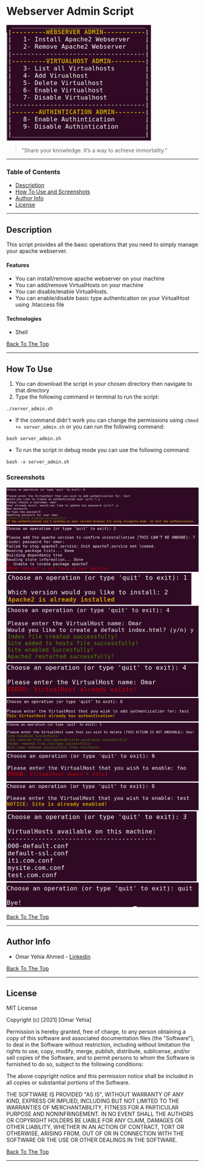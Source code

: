 # <b>Webserver Admin Script</b>

![Project Image](imgs/Menu.png)

> "Share your knowledge. It’s a way to achieve immortality."

---

### <b>Table of Contents</b>

- [Description](#<b>Description</b>)
- [How To Use and Screenshots](#<b>how-to-use</b>)
- [Author Info](#<b>author-info</b>)
- [License](#<b>license</b>)

---

## <b>Description</b>

This script provides all the basic operations that you need to simply manage your apache webserver.

#### <b>Features</b>
- You can install/remove apache webserver on your machine
- You can add/remove VirtualHosts on your machine
- You can disable/enable VirtualHosts.
- You can enable/disable basic type authentication on your VirtualHost using .htaccess file

#### <b>Technologies</b>

- Shell

[Back To The Top](#<b>Webserver-Admin-Script</b>)

---

## <b>How To Use</b>
1. You can download the script in your chosen directory then navigate to that directory
2. Type the following command in terminal to run the script:
```
./server_admin.sh
```
- If the command didn't work you can change the permissions using `chmod +x server_admin.sh` or you can run the following command:
```
bash server_admin.sh
```
- To run the script in debug mode you can use the following command:
```
bash -x server_admin.sh
```

### <b>Screenshots</b>
![](imgs/authenticationsucce.png)
![](imgs/a2notfound.png)
![](imgs/a2enstalled.png)
![](imgs/addhostsuccess.png)
![](imgs/addhostfail.png)
![](imgs/alreadyauth.png)
![](imgs/deletehosssucc.png)
![](imgs/enablehostfail.png)
![](imgs/enablehostnotice.png)
![](imgs/listvirtualhosts.png)
![](imgs/quit.png)

[Back To The Top](#<b>Webserver-Admin-Script</b>)

---

## <b>Author Info</b>

- Omar Yehia Ahmed - [Linkedin](https://www.linkedin.com/in/omar-yehia94/)


[Back To The Top](#<b>Webserver-Admin-Script</b>)

---

## <b>License</b>

MIT License

Copyright (c) [2021] [Omar Yehia]

Permission is hereby granted, free of charge, to any person obtaining a copy
of this software and associated documentation files (the "Software"), to deal
in the Software without restriction, including without limitation the rights
to use, copy, modify, merge, publish, distribute, sublicense, and/or sell
copies of the Software, and to permit persons to whom the Software is
furnished to do so, subject to the following conditions:

The above copyright notice and this permission notice shall be included in all
copies or substantial portions of the Software.

THE SOFTWARE IS PROVIDED "AS IS", WITHOUT WARRANTY OF ANY KIND, EXPRESS OR
IMPLIED, INCLUDING BUT NOT LIMITED TO THE WARRANTIES OF MERCHANTABILITY,
FITNESS FOR A PARTICULAR PURPOSE AND NONINFRINGEMENT. IN NO EVENT SHALL THE
AUTHORS OR COPYRIGHT HOLDERS BE LIABLE FOR ANY CLAIM, DAMAGES OR OTHER
LIABILITY, WHETHER IN AN ACTION OF CONTRACT, TORT OR OTHERWISE, ARISING FROM,
OUT OF OR IN CONNECTION WITH THE SOFTWARE OR THE USE OR OTHER DEALINGS IN THE
SOFTWARE.

[Back To The Top](#<b>Webserver-Admin-Script</b>)

---
